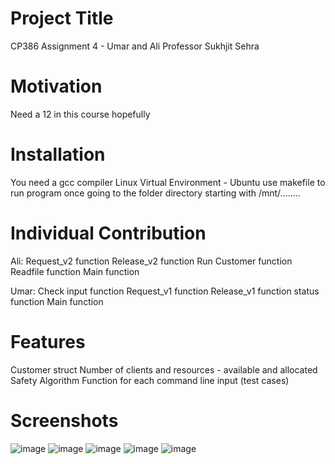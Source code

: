 # Project Title
  CP386 Assignment 4 - Umar and Ali
  Professor Sukhjit Sehra
  
# Motivation
Need a 12 in this course hopefully

# Installation
You need a gcc compiler 
Linux Virtual Environment - Ubuntu
use makefile to run program once going to the folder directory starting with /mnt/........

# Individual Contribution
Ali:
Request_v2 function
Release_v2 function
Run Customer function
Readfile function
Main function

Umar:
Check input function
Request_v1 function
Release_v1 function
status function
Main function

# Features
Customer struct
Number of clients and resources - available and allocated
Safety Algorithm
Function for each command line input (test cases)

# Screenshots
![image](https://user-images.githubusercontent.com/58055734/127752868-4c1e2374-d5bc-4902-830d-41197e34355a.png)
![image](https://user-images.githubusercontent.com/58055734/127752941-0fd91cd1-3422-4627-847b-9a25e6ff44d0.png)
![image](https://user-images.githubusercontent.com/58055734/127752945-87c5ce29-481e-4afe-941c-b31766fd4c09.png)
![image](https://user-images.githubusercontent.com/58055734/127752954-0e5ebac0-f6db-4313-99b9-d07a4799fbb3.png)
![image](https://user-images.githubusercontent.com/58055734/127752971-a7d48924-baad-4ed1-9d0d-e146bcd1164f.png)












